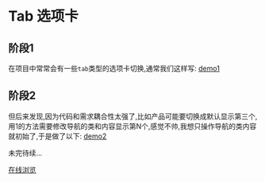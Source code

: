 # Tab 选项卡

## 阶段1

在项目中常常会有一些`tab`类型的选项卡切换,通常我们这样写: [demo1](1/index.html)

## 阶段2

但后来发现,因为代码和需求耦合性太强了,比如产品可能要切换成默认显示第三个,用1的方法需要修改导航的类和内容显示第N个,感觉不帅,我想只操作导航的类内容就初始了,于是做了以下: [demo2](2/index.html)

未完待续...

[在线浏览](http://github.xuexb.com/tab/)
